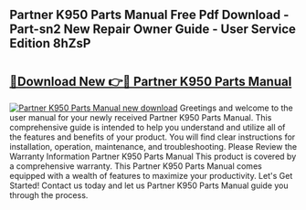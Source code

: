 ## Partner K950 Parts Manual Free Pdf Download - Part-sn2 New Repair Owner Guide - User Service Edition 8hZsP

# <h2><a href="http://bc84245.oget.top/?id=Partner+K950+Parts+Manual">🔗Download New 👉🔴 Partner K950 Parts Manual</a></h2>

[![Partner K950 Parts Manual new download](https://i.imgur.com/5g1atiW.png)](http://bc84245.oget.top/?id=Partner+K950+Parts+Manual)
Greetings and welcome to the user manual for your newly received Partner K950 Parts Manual. This comprehensive guide is intended to help you understand and utilize all of the features and benefits of your product. You will find clear instructions for installation, operation, maintenance, and troubleshooting. Please Review the Warranty Information Partner K950 Parts Manual This product is covered by a comprehensive warranty. This Partner K950 Parts Manual comes equipped with a wealth of features to maximize your productivity. Let's Get Started! Contact us today and let us Partner K950 Parts Manual guide you through the process.

